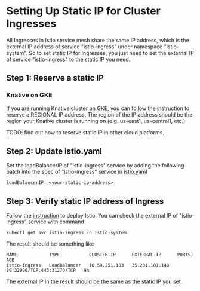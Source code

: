 # Setting Up Static IP for Cluster Ingresses
All Ingresses in Istio service mesh share the same IP address, which is the 
external IP address of service "istio-ingress" under namespace "istio-system". So to set static IP for Ingresses, you just need to set the external IP of service "istio-ingress" to the static IP you need.

## Step 1: Reserve a static IP
### Knative on GKE
If you are running Knative cluster on GKE, you can follow the [instruction](https://cloud.google.com/compute/docs/ip-addresses/reserve-static-external-ip-address#reserve_new_static) to reserve a REGIONAL 
IP address. The region of the IP address should be the region your Knative
 cluster is running on (e.g. us-east1, us-central1, etc.).

TODO: find out how to reserve static IP in other cloud platforms.

## Step 2: Update istio.yaml
Set the loadBalancerIP of "istio-ingress" service by adding the following 
patch into the spec of "istio-ingress" service in [istio.yaml](https://github.com/knative/serving/blob/master/third_party/istio-0.8.0/istio.yaml#L1999)
```
loadBalancerIP: <your-static-ip-address>
```

## Step 3: Verify static IP address of Ingress
Follow the [instruction](https://github.com/knative/serving/blob/master/DEVELOPMENT.md#deploy-istio) to deploy Istio.
You can check the external IP of "istio-ingress" service with command
```
kubectl get svc istio-ingress -n istio-system
```
The result should be something like
```
NAME            TYPE           CLUSTER-IP      EXTERNAL-IP      PORTS)                      AGE
istio-ingress   LoadBalancer   10.59.251.183   35.231.181.148   80:32000/TCP,443:31270/TCP   9h
```

The external IP in the result should be the same as the static IP you set.
